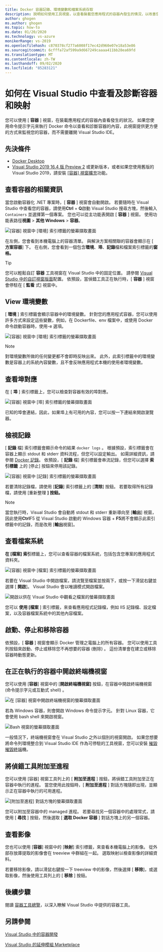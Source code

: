 ```yaml
---
title: Docker 容器記錄、環境變數和檔案系統存取
description: 說明如何使用工具視窗，以查看裝載您應用程式的容器內發生的情況，以改善您在 Visual Studio 中偵測及診斷容器型應用程式的能力。
author: ghogen
ms.author: ghogen
ms.topic: how-to
ms.date: 01/20/2020
ms.technology: vs-azure
monikerRange: vs-2019
ms.openlocfilehash: c870378cf277a6008f17ec42d960e07e18a53e86
ms.sourcegitcommit: 6cfffa72af599a9d667249caaaa411bb28ea69fd
ms.translationtype: MT
ms.contentlocale: zh-TW
ms.lasthandoff: 09/02/2020
ms.locfileid: "85283121"
---
```

# <a name="how-to-view-and-diagnose-containers-and-images-in-visual-studio"></a>如何在 Visual Studio 中查看及診斷容器和映射

您可以使用 [ **容器** ] 視窗，在裝載應用程式的容器內查看發生的狀況。 如果您使用命令提示字元來執行 Docker 命令以查看和診斷容器的內容，此視窗提供更方便的方式來監視您的容器，而不需要離開 Visual Studio IDE。

## <a name="prerequisites"></a>先決條件

- [Docker Desktop](https://hub.docker.com/editions/community/docker-ce-desktop-windows)
- [Visual Studio 2019 16.4 版 Preview 2](https://visualstudio.microsoft.com/downloads) 或更新版本，或者如果您使用舊版的 Visual Studio 2019，請安裝 [ [容器] 視窗擴充](https://marketplace.visualstudio.com/items?itemName=ms-azuretools.vs-containers-tools-extensions)功能。

## <a name="view-information-about-your-containers"></a>查看容器的相關資訊

當您啟動容器化 .NET 專案時，[ **容器** ] 視窗會自動開啟。 若要隨時在 Visual Studio 中查看您的容器，請使用**Ctrl** + **Q**啟動 Visual Studio 搜尋方塊，然後輸入 `Containers` 並選擇第一個專案。 您也可以從主功能表開啟 [ **容器** ] 視窗。 使用功能表路徑**視圖**  >  **其他 Windows**  >  **容器**。  

![[容器] 視窗中 [環境] 索引標籤的螢幕擷取畫面](media/view-and-diagnose-containers/container-window.png)

在左側，您會看到本機電腦上的容器清單。 與解決方案相關聯的容器會顯示在 [ **方案容器**] 下。 在右側，您會看到一個包含**環境**、**埠**、**記錄**檔和檔案索引標籤的**窗格。**

> [!TIP]
> 您可以輕鬆自訂 **容器** 工具視窗在 Visual Studio 中的固定位置。 請參閱 [Visual Studio 中的自訂視窗版面](../ide/customizing-window-layouts-in-visual-studio.md)配置。 依預設，當偵錯工具正在執行時，[ **容器** ] 視窗會停駐在 [ **監看** 式] 視窗中。

## <a name="view-environment-variables"></a>View 環境變數

[ **環境** ] 索引標籤會顯示容器中的環境變數。 針對您的應用程式容器，您可以使用許多方式來設定這些變數，例如，在 Dockerfile、env 檔案中，或使用 Docker 命令啟動容器時，使用-e 選項。

![[容器] 視窗中 [環境] 索引標籤的螢幕擷取畫面](media/view-and-diagnose-containers/containers-environment-vars.png)

> [!NOTE]
> 對環境變數所做的任何變更都不會即時反映出來。 此外，此索引標籤中的環境變數是容器上的系統內容變數，且不會反映應用程式本機的使用者環境變數。

## <a name="view-port-mappings"></a>查看埠對應

在 [ **埠** ] 索引標籤上，您可以檢查對容器有效的埠對應。

![[容器] 視窗中 [埠] 索引標籤的螢幕擷取畫面](media/view-and-diagnose-containers/containers-ports.png)

已知的埠會連結，因此，如果埠上有可用的內容，您可以按一下連結來開啟瀏覽器。

## <a name="view-logs"></a>檢視記錄

[ **記錄** 檔] 索引標籤會顯示命令的結果 `docker logs` 。 根據預設，索引標籤會在容器上顯示 stdout 和 stderr 資料流程，但您可以設定輸出。 如需詳細資訊，請參閱 [Docker 記錄](https://docs.docker.com/config/containers/logging/)。  依預設，[ **記錄** 檔] 索引標籤會串流記錄，但您可以選擇 **索引標籤** 上的 [停止] 按鈕來停用該記錄。

![[容器] 視窗中 [記錄] 索引標籤的螢幕擷取畫面](media/view-and-diagnose-containers/containers-logs.png)

若要清除記錄檔，請使用 [**記錄**] 索引標籤上的 [**清除**] 按鈕。 若要取得所有記錄檔，請使用 [重新整理 **] 按鈕。**

> [!NOTE]
> 當您執行時，Visual Studio 會自動將 stdout 和 stderr 重新導向至 [**輸出**] 視窗，因此使用**Ctrl**F5 從 Visual Studio 啟動的 Windows 容器 + **F5**將不會顯示此索引標籤中的記錄，而是改用 [**輸出**視窗]。

## <a name="view-the-filesystem"></a>查看檔案系統

**在 [檔案] 索引**標籤上，您可以查看容器的檔案系統，包括包含您專案的應用程式資料夾。

![[容器] 視窗中 [檔案] 索引標籤的螢幕擷取畫面](media/view-and-diagnose-containers/container-filesystem.png)

若要在 Visual Studio 中開啟檔案，請流覽至檔案並按兩下，或按一下滑鼠右鍵並選擇 [ **開啟**]。 Visual Studio 會以唯讀模式開啟檔案。

![開啟以供在 Visual Studio 中觀看之檔案的螢幕擷取畫面](media/view-and-diagnose-containers/container-file-open.png)

您可以 **使用 [檔案** ] 索引標籤，來查看應用程式記錄檔，例如 IIS 記錄檔、設定檔案，以及容器檔案系統中的其他內容檔案。

## <a name="start-stop-and-remove-containers"></a>啟動、停止和移除容器

依預設，[ **容器** ] 視窗會顯示 Docker 管理之電腦上的所有容器。 您可以使用工具列按鈕來啟動、停止或移除您不再想要的容器 (刪除) 。  這份清單會在建立或移除容器時動態更新。

## <a name="open-a-terminal-window-in-a-running-container"></a>在正在執行的容器中開啟終端機視窗

您可以使用 [**容器**] 視窗中的 [**開啟終端機視窗]** 按鈕，在容器中開啟終端機視窗 (命令提示字元或互動式 shell) 。

![在 [容器] 視窗中開啟終端機視窗的螢幕擷取畫面](media/view-and-diagnose-containers/containers-open-terminal-window.png)

若為 Windows 容器，則會開啟 Windows 命令提示字元。 針對 Linux 容器，它會使用 bash shell 來開啟視窗。

![Bash 視窗的螢幕擷取畫面](media/view-and-diagnose-containers/container-bash-window.png)

一般情況下，終端機視窗會在 Visual Studio 之外以個別的視窗開啟。 如果您想要將命令列環境整合到 Visual Studio IDE 作為可停駐的工具視窗，您可以安裝 [摧毀摧毀終端](https://marketplace.visualstudio.com/items?itemName=DanielGriffen.WhackWhackTerminal)機。

## <a name="attach-the-debugger-to-a-process"></a>將偵錯工具附加至進程

您可以使用 [容器] 視窗工具列上的 [ **附加至進程** ] 按鈕，將偵錯工具附加至正在容器中執行的進程。 當您使用此按鈕時，[ **附加至進程** ] 對話方塊隨即出現，並顯示正在容器中執行的可用進程。  

![[附加至進程] 對話方塊的螢幕擷取畫面](media/view-and-diagnose-containers/containers-attach-to-process.jpg)

您可以附加至容器中的 managed 進程。 若要尋找另一個容器中的處理常式，請使用 [ **尋找** ] 按鈕，然後選取 [ **選取 Docker 容器** ] 對話方塊上的另一個容器。

## <a name="viewing-images"></a>查看影像

您也可以使用 [**容器**] 視窗中的 [**映射**] 索引標籤，來查看本機電腦上的影像。 從外部存放庫提取的影像會在 treeview 中群組在一起。 選取映射以檢查影像的詳細資料。

若要移除影像，請以滑鼠右鍵按一下 treeview 中的影像，然後選擇 [ **移除**]，或選取影像，然後使用工具列上的 [ **移除** ] 按鈕。

## <a name="next-steps"></a>後續步驟

閱讀 [容器工具總覽](overview.md)，以深入瞭解 Visual Studio 中提供的容器工具。

## <a name="see-also"></a>另請參閱

[Visual Studio 中的容器開發](/visualstudio/containers)

[Visual Studio 的延伸模組 Marketplace](https://marketplace.visualstudio.com/)
